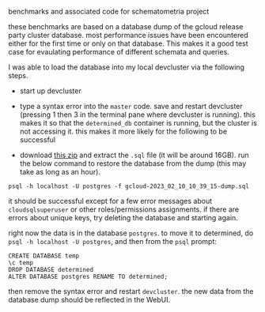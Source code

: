 benchmarks and associated code for schematometria project

these benchmarks are based on a database dump of the gcloud release party cluster database. most performance issues have been encountered either for the first time or only on that database. This makes it a good test case for evaulating performance of different schemata and queries.

I was able to load the database into my local devcluster via the following steps.

- start up devcluster
- type a syntax error into the `master` code. save and restart devcluster (pressing 1 then 3 in the terminal pane where devcluster is running). this makes it so that the `determined_db` container is running, but the cluster is not accessing it. this makes it more likely for the following to be successful

- download [this zip](https://hpe-my.sharepoint.com/:u:/p/trent_watson/EaIhHJRxLW1Il2rAr6aK7K8B-zPSk8NE1dUunHaxiefxfQ?e=INn1g5) and extract the `.sql` file (it will be around 16GB). run the below command to restore the database from the dump (this may take as long as an hour).

```
psql -h localhost -U postgres -f gcloud-2023_02_10_10_39_15-dump.sql
```

it should be successful except for a few error messages about `cloudsqlsuperuser` or other roles/permissions assignments. if there are errors about unique keys, try deleting the database and starting again.

right now the data is in the database `postgres`. to move it to determined, do `psql -h localhost -U postgres`, and then from the `psql` prompt:

```
CREATE DATABASE temp
\c temp
DROP DATABASE determined
ALTER DATABASE postgres RENAME TO determined;
```

then remove the syntax error and restart `devcluster`. the new data from the database dump should be reflected in the WebUI.
